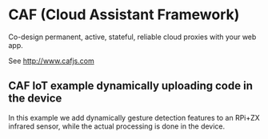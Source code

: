 # CAF (Cloud Assistant Framework)

Co-design permanent, active, stateful, reliable cloud proxies with your web app.

See http://www.cafjs.com

## CAF IoT example dynamically uploading code in the device

In this example we add dynamically gesture detection features to an RPi+ZX infrared sensor, while the actual processing is done in the device.
